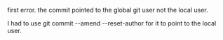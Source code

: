 first error.
the commit pointed to the global git user not the local user.

I had to use  git commit --amend --reset-author for it to point to the local user. 
